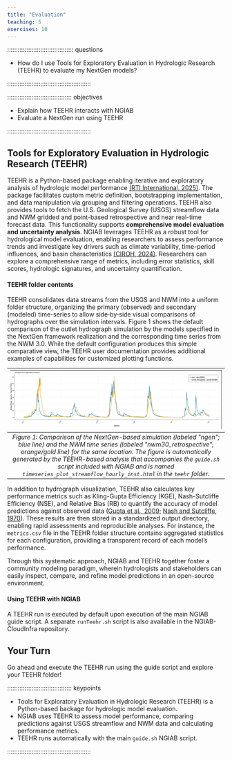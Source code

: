 ```yaml
---
title: "Evaluation"
teaching: 5
exercises: 10
---
```


:::::::::::::::::::::::::::::::::::::: questions 

- How do I use Tools for Exploratory Evaluation in Hydrologic Research (TEEHR) to evaluate my NextGen models?

::::::::::::::::::::::::::::::::::::::::::::::::

::::::::::::::::::::::::::::::::::::: objectives

- Explain how TEEHR interacts with NGIAB
- Evaluate a NextGen run using TEEHR

::::::::::::::::::::::::::::::::::::::::::::::::

## Tools for Exploratory Evaluation in Hydrologic Research (TEEHR)

TEEHR is a Python-based package enabling iterative and exploratory analysis of hydrologic model performance [(RTI International, 2025)](https://github.com/RTIInternational/teehr). The package facilitates custom metric definition, bootstrapping implementation, and data manipulation via grouping and filtering operations. TEEHR also provides tools to fetch the U.S. Geological Survey (USGS) streamflow data and NWM gridded and point-based retrospective and near real-time forecast data. This functionality supports **comprehensive model evaluation and uncertainty analysis**. NGIAB leverages TEEHR as a robust tool for hydrological model evaluation, enabling researchers to assess performance trends and investigate key drivers such as climate variability, time-period influences, and basin characteristics [(CIROH, 2024)](https://github.com/CIROH-UA/ngiab-teehr). Researchers can explore a comprehensive range of metrics, including error statistics, skill scores, hydrologic signatures, and uncertainty quantification. 

#### TEEHR folder contents

TEEHR consolidates data streams from the USGS and NWM into a uniform folder structure, organizing the primary (observed) and secondary (modeled) time-series to allow side‐by‐side visual comparisons of hydrographs over the simulation intervals. Figure 1 shows the default comparison of the outlet hydrograph simulation by the models specified in the NextGen framework realization and the corresponding time series from the NWM 3.0. While the default configuration produces this simple comparative view, the TEEHR user documentation provides additional examples of capabilities for customized plotting functions. 

| ![Figure 1](fig/fig5-1.png) |
| :--: |
| *Figure 1: Comparison of the NextGen-based simulation (labeled "ngen"; blue line) and the NWM time series (labeled "nwm30_retrospective"; orange/gold line) for the same location. The figure is automatically generated by the TEEHR-based analysis that accompanies the `guide.sh` script included with NGIAB and is named `timeseries_plot_streamflow_hourly_inst.html` in the `teehr` folder.* |

In addition to hydrograph visualization, TEEHR also calculates key performance metrics such as Kling-Gupta Efficiency (KGE), Nash-Sutcliffe Efficiency (NSE), and Relative Bias (RB) to quantify the accuracy of model predictions against observed data ([Gupta et al., 2009](https://doi.org/10.1016/j.jhydrol.2009.08.003); [Nash and Sutcliffe, 1970](https://doi.org/10.1016/0022-1694(70)90255-6)). These results are then stored in a standardized output directory, enabling rapid assessments and reproducible analyses. For instance, the `metrics.csv` file in the TEEHR folder structure contains aggregated statistics for each configuration, providing a transparent record of each model’s performance. 

Through this systematic approach, NGIAB and TEEHR together foster a community modeling paradigm, wherein hydrologists and stakeholders can easily inspect, compare, and refine model predictions in an open-source environment.

#### Using TEEHR with NGIAB

A TEEHR run is executed by default upon execution of the main NGIAB guide script. A separate `runTeehr.sh` script is also available in the NGIAB-CloudInfra repository.

## Your Turn

Go ahead and execute the TEEHR run using the guide script and explore your TEEHR folder!

::::::::::::::::::::::::::::::::::::: keypoints 

- Tools for Exploratory Evaluation in Hydrologic Research (TEEHR) is a Python-based backage for hydrologic model evaluation.
- NGIAB uses TEEHR to assess model performance, comparing predictions against USGS streamflow and NWM data and calculating performance metrics.
- TEEHR runs automatically with the main `guide.sh` NGIAB script.

::::::::::::::::::::::::::::::::::::::::::::::::

[r-markdown]: https://rmarkdown.rstudio.com/
